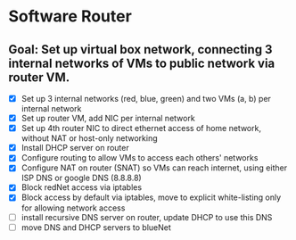# Software Router

## Goal: Set up virtual box network, connecting 3 internal networks of VMs to public network via router VM.

- [x] Set up 3 internal networks (red, blue, green) and two VMs (a, b) per internal network
- [x] Set up router VM, add NIC per internal network
- [x] Set up 4th router NIC to direct ethernet access of home network, without NAT or host-only networking
- [x] Install DHCP server on router
- [x] Configure routing to allow VMs to access each others' networks
- [x] Configure NAT on router (SNAT) so VMs can reach internet, using either ISP DNS or google DNS (8.8.8.8)
- [x] Block redNet access via iptables
- [x] Block access by default via iptables, move to explicit white-listing only for allowing network access
- [ ] install recursive DNS server on router, update DHCP to use this DNS
- [ ] move DNS and DHCP servers to blueNet
